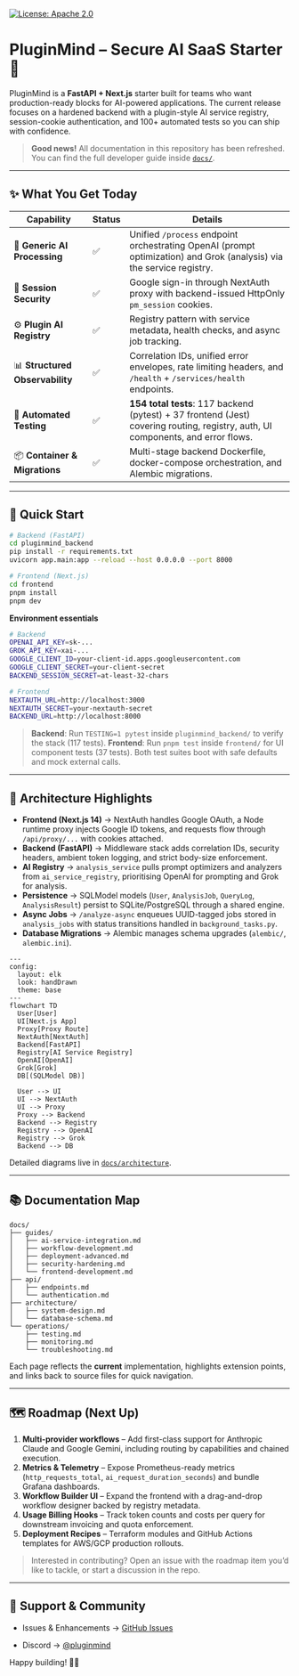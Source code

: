 [![License: Apache 2.0](https://img.shields.io/badge/License-Apache_2.0-brightgreen.svg?style=for-the-badge)](https://opensource.org/licenses/Apache-2.0)

# PluginMind – Secure AI SaaS Starter 🚀

PluginMind is a **FastAPI + Next.js** starter built for teams who want production-ready blocks for AI-powered applications. The current release focuses on a hardened backend with a plugin-style AI service registry, session-cookie authentication, and 100+ automated tests so you can ship with confidence.

> **Good news!** All documentation in this repository has been refreshed. You can find the full developer guide inside [`docs/`](./).

---

## ✨ What You Get Today

| Capability | Status | Details |
|------------|--------|---------|
| 🧠 **Generic AI Processing** | ✅ | Unified `/process` endpoint orchestrating OpenAI (prompt optimization) and Grok (analysis) via the service registry. |
| 🔐 **Session Security** | ✅ | Google sign-in through NextAuth proxy with backend-issued HttpOnly `pm_session` cookies. |
| ⚙️ **Plugin AI Registry** | ✅ | Registry pattern with service metadata, health checks, and async job tracking. |
| 📊 **Structured Observability** | ✅ | Correlation IDs, unified error envelopes, rate limiting headers, and `/health` + `/services/health` endpoints. |
| 🧪 **Automated Testing** | ✅ | **154 total tests**: 117 backend (pytest) + 37 frontend (Jest) covering routing, registry, auth, UI components, and error flows. |
| 📦 **Container & Migrations** | ✅ | Multi-stage backend Dockerfile, docker-compose orchestration, and Alembic migrations. |

---

## 🏁 Quick Start

```bash
# Backend (FastAPI)
cd pluginmind_backend
pip install -r requirements.txt
uvicorn app.main:app --reload --host 0.0.0.0 --port 8000

# Frontend (Next.js)
cd frontend
pnpm install
pnpm dev
```

**Environment essentials**
```bash
# Backend
OPENAI_API_KEY=sk-...
GROK_API_KEY=xai-...
GOOGLE_CLIENT_ID=your-client-id.apps.googleusercontent.com
GOOGLE_CLIENT_SECRET=your-client-secret
BACKEND_SESSION_SECRET=at-least-32-chars

# Frontend
NEXTAUTH_URL=http://localhost:3000
NEXTAUTH_SECRET=your-nextauth-secret
BACKEND_URL=http://localhost:8000
```

> **Backend**: Run `TESTING=1 pytest` inside `pluginmind_backend/` to verify the stack (117 tests).
> **Frontend**: Run `pnpm test` inside `frontend/` for UI component tests (37 tests).
> Both test suites boot with safe defaults and mock external calls.

---

## 🧩 Architecture Highlights

- **Frontend (Next.js 14)** → NextAuth handles Google OAuth, a Node runtime proxy injects Google ID tokens, and requests flow through `/api/proxy/...` with cookies attached.
- **Backend (FastAPI)** → Middleware stack adds correlation IDs, security headers, ambient token logging, and strict body-size enforcement.
- **AI Registry** → `analysis_service` pulls prompt optimizers and analyzers from `ai_service_registry`, prioritising OpenAI for prompting and Grok for analysis.
- **Persistence** → SQLModel models (`User`, `AnalysisJob`, `QueryLog`, `AnalysisResult`) persist to SQLite/PostgreSQL through a shared engine.
- **Async Jobs** → `/analyze-async` enqueues UUID-tagged jobs stored in `analysis_jobs` with status transitions handled in `background_tasks.py`.
- **Database Migrations** → Alembic manages schema upgrades (`alembic/`, `alembic.ini`).

```mermaid
---
config:
  layout: elk
  look: handDrawn
  theme: base
---
flowchart TD
  User[User]
  UI[Next.js App]
  Proxy[Proxy Route]
  NextAuth[NextAuth]
  Backend[FastAPI]
  Registry[AI Service Registry]
  OpenAI[OpenAI]
  Grok[Grok]
  DB[(SQLModel DB)]

  User --> UI
  UI --> NextAuth
  UI --> Proxy
  Proxy --> Backend
  Backend --> Registry
  Registry --> OpenAI
  Registry --> Grok
  Backend --> DB
```

Detailed diagrams live in [`docs/architecture`](./architecture/).

---

## 📚 Documentation Map

```text
docs/
├── guides/
│   ├── ai-service-integration.md
│   ├── workflow-development.md
│   ├── deployment-advanced.md
│   ├── security-hardening.md
│   └── frontend-development.md
├── api/
│   ├── endpoints.md
│   └── authentication.md
├── architecture/
│   ├── system-design.md
│   └── database-schema.md
└── operations/
    ├── testing.md
    ├── monitoring.md
    └── troubleshooting.md
```

Each page reflects the **current** implementation, highlights extension points, and links back to source files for quick navigation.

---

## 🗺️ Roadmap (Next Up)

1. **Multi-provider workflows** – Add first-class support for Anthropic Claude and Google Gemini, including routing by capabilities and chained execution.
2. **Metrics & Telemetry** – Expose Prometheus-ready metrics (`http_requests_total`, `ai_request_duration_seconds`) and bundle Grafana dashboards.
3. **Workflow Builder UI** – Expand the frontend with a drag-and-drop workflow designer backed by registry metadata.
4. **Usage Billing Hooks** – Track token counts and costs per query for downstream invoicing and quota enforcement.
5. **Deployment Recipes** – Terraform modules and GitHub Actions templates for AWS/GCP production rollouts.

> Interested in contributing? Open an issue with the roadmap item you’d like to tackle, or start a discussion in the repo.

---

## 💬 Support & Community

- Issues & Enhancements → [GitHub Issues](https://github.com/GhostRobo-MAG/pluginmind-/issues)

- Discord → [@pluginmind](https://discord.gg/pu6UV3y7xv)

Happy building! 🧑‍💻
